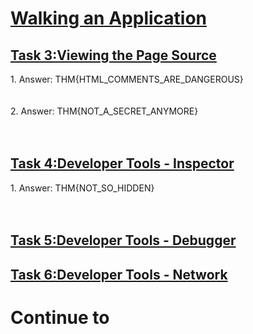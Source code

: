 <h1><ins>Walking an Application</ins></h1>
<h2><ins>Task 3:Viewing the Page Source</ins></h2>
1. Answer: THM{HTML_COMMENTS_ARE_DANGEROUS}<br><br><br>
2. Answer: THM{NOT_A_SECRET_ANYMORE} <br><br><br>
<h2><ins>Task 4:Developer Tools - Inspector</ins></h2>
1. Answer: THM{NOT_SO_HIDDEN}<br><br><br>
<h2><ins>Task 5:Developer Tools - Debugger</ins></h2>
<h2><ins>Task 6:Developer Tools - Network</ins></h2>
<h1>Continue to<h1>
